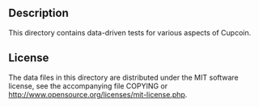 Description
------------

This directory contains data-driven tests for various aspects of Cupcoin.

License
--------

The data files in this directory are distributed under the MIT software
license, see the accompanying file COPYING or
http://www.opensource.org/licenses/mit-license.php.

